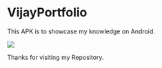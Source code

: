 # VijayPortfolio

This APK is to showcase my knowledge on Android.     

![](video/VijayPortfolio.gif)



Thanks for visiting my Repository.      

